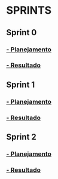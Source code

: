 # SPRINTS

## Sprint 0

### [- Planejamento](../../docs/sprints/sprint0/planejamento.md) 

### [- Resultado](../../docs/sprints/sprint0/resultado.md)

## Sprint 1

### [- Planejamento](../../docs/sprints/sprint1/planejamento.md) 

### [- Resultado](../../docs/sprints/sprint1/resultado.md)

## Sprint 2

### [- Planejamento](../../docs/sprints/sprint2/planejamento.md) 

### [- Resultado](../../docs/sprints/sprint2/resultado.md)